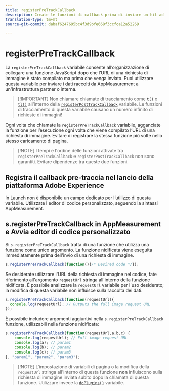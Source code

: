 ```yaml
---
title: registerPreTrackCallback
description: Create le funzioni di callback prima di inviare un hit ad Adobe.
translation-type: tm+mt
source-git-commit: dabaf6247695bc4f3d9bfe668f3ccfca12a52269

---
```



# registerPreTrackCallback

La `registerPreTrackCallback` variabile consente all’organizzazione di collegare una funzione JavaScript dopo che l’URL di una richiesta di immagine è stato compilato ma prima che venga inviato. Puoi utilizzare questa variabile per inviare i dati raccolti da AppMeasurement a un&#39;infrastruttura partner o interna.

>[!IMPORTANT] Non chiamare chiamate di tracciamento come [`t()`](t-method.md) o [`tl()`](tl-method.md) all’interno della [`registerPostTrackCallback`](registerposttrackcallback.md) variabile. Le funzioni di tracciamento di questa variabile causano un numero infinito di richieste di immagini!

Ogni volta che chiamate la `registerPreTrackCallback` variabile, agganciate la funzione per l’esecuzione ogni volta che viene compilato l’URL di una richiesta di immagine. Evitare di registrare la stessa funzione più volte nello stesso caricamento di pagina.

>[!NOTE] I tempi e l&#39;ordine delle funzioni attivate tra `registerPreTrackCallback` e `registerPostTrackCallback` non sono garantiti. Evitare dipendenze tra queste due funzioni.

## Registra il callback pre-traccia nel lancio della piattaforma Adobe Experience

In Launch non è disponibile un campo dedicato per l’utilizzo di questa variabile. Utilizzate l&#39;editor di codice personalizzato, seguendo la sintassi AppMeasurement.

## s.registerPreTrackCallback in AppMeasurement e Avvia editor di codice personalizzato

Si `s.registerPreTrackCallback` tratta di una funzione che utilizza una funzione come unico argomento. La funzione nidificata viene eseguita immediatamente prima dell&#39;invio di una richiesta di immagine.

```js
s.registerPreTrackCallback(function(){/* Desired code */});
```

Se desiderate utilizzare l&#39;URL della richiesta di immagine nel codice, fate riferimento all&#39;argomento `requestUrl` stringa all&#39;interno della funzione nidificata. È possibile analizzare la `requestUrl` variabile per l&#39;uso desiderato; la modifica di questa variabile non influisce sulla raccolta dei dati.

```js
s.registerPreTrackCallback(function(requestUrl){
  console.log(requestUrl); // Outputs the full image request URL
});
```

È possibile includere argomenti aggiuntivi nella `s.registerPreTrackCallback` funzione, utilizzabili nella funzione nidificata:

```js
s.registerPreTrackCallback(function(requestUrl,a,b,c) {
    console.log(requestUrl); // Full image request URL
    console.log(a); // param1
    console.log(b); // param2
    console.log(c); // param3
}, "param1", "param2", "param3");
```

>[!NOTE] L&#39;impostazione di variabili di pagina o la modifica della `requestUrl` stringa all&#39;interno di questa funzione **non** influiscono sulla richiesta di immagine inviata subito dopo la chiamata di questa funzione. Utilizzare invece la [`doPlugins()`](doplugins.md) variabile.
